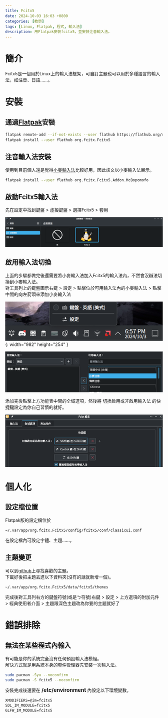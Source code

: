 ```yaml
---
title: Fcitx5
date: 2024-10-03 16:03 +0800
categories: [教學]
tags: [Linux, Flatpak, 程式, 輸入法]
description: 用Flatpak安裝fcitx5，並安裝注音輸入法。
---
```


# 簡介
Fcitx5是一個用於Linux上的輸入法框架，可自訂主題也可以用於多種語言的輸入法，如注音、日語......。 <br>

# 安裝
## 通過[Flatpak](https://www.flatpak.org/)安裝
```bash
flatpak remote-add --if-not-exists --user flathub https://flathub.org/repo/flathub.flatpakrepo
flatpak install --user flathub org.fcitx.Fcitx5
```

## 注音輸入法安裝
使用到目前個人還是覺得[小麥輸入法](https://github.com/openvanilla/fcitx5-mcbopomofo)比較好用，因此該文以小麥輸入法展示。 <br>
```bash
flatpak install --user flathub org.fcitx.Fcitx5.Addon.McBopomofo
```

## 啟動Fcitx5輸入法
先在設定中找到鍵盤 > 虛擬鍵盤 > 選擇Fcitx5 > 套用 <br>

![Desktop View](/assets/img/2024-10-03-Fcitx5/VirtualKeyboard.png)

## 啟用輸入法切換
上面的步驟都做完後還需要將小麥輸入法加入Fcitx5的輸入法內，不然會沒辦法切換到小麥輸入法。 <br>
對工具列上的鍵盤圖示右鍵 > 設定 > 點擊位於可用輸入法內的小麥輸入法 > 點擊中間的向左箭頭來添加小麥輸入法 <br>

![Desktop View](/assets/img/2024-10-03-Fcitx5/SystemTrayIcon.png){: width="982" height="254" }

![Desktop View](/assets/img/2024-10-03-Fcitx5/AddInputMethod.png)

添加完後點擊上方功能表中間的全域選項，然後將 切換啟用或非啟用輸入法 的快捷鍵設定為你自己習慣的就好。 <br>

![Desktop View](/assets/img/2024-10-03-Fcitx5/ToggleButton.png)

# 個人化
## 設定檔位置
Flatpak版的設定檔位於
```text
~/.var/app/org.fcitx.Fcitx5/config/fcitx5/conf/classicui.conf
```

在設定檔內可設定字體、主題......。 <br>

## 主題變更
可以到[github](https://github.com/topics/fcitx5-theme)上尋找喜歡的主題。 <br> 
下載好後把主題丟進以下資料夾(沒有的話就新增一個)。 <br>
```text
~/.var/app/org.fcitx.Fcitx5/data/fcitx5/themes
```

完成後對工具列右方的鍵盤符號(或是ㄅ符號)右鍵 > 設定 > 上方選項的附加元件 > 經典使用者介面 > 主題跟深色主題改為你要的主題就好了 <br>

# 錯誤排除
## 無法在某些程式內輸入
有可能是你的系統完全沒有任何預設輸入法模組。 <br>
解決方式就是用系統本身的套件管理器先安裝一次輸入法。 <br>
```bash
sudo pacman -Syu --noconfirm
sudo pacman -S fcitx5 --noconfirm
```

安裝完成後還要在 <span style="font-weight: bold; font-size: 1.2em;">/etc/environment</span> 內設定以下環境變數。 <br>
```text
XMODIFIERS=@im=fcitx5
SDL_IM_MODULE=fcitx5
GLFW_IM_MODULE=fcitx5
```
